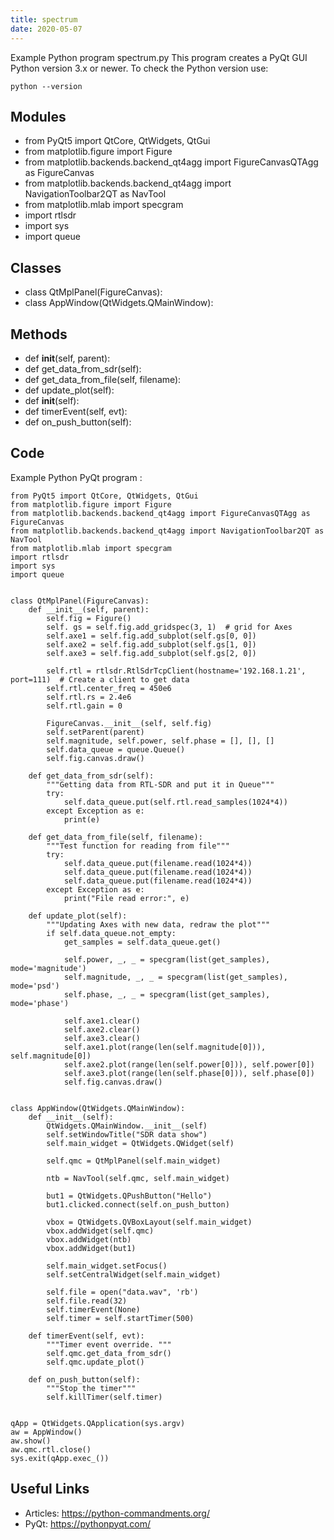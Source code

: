 ```yaml
---
title: spectrum
date: 2020-05-07
---
```

Example Python program spectrum.py
This program creates a PyQt GUI
Python version 3.x or newer.
To check the Python version use:

    python --version

## Modules

* from PyQt5 import QtCore, QtWidgets, QtGui
* from matplotlib.figure import Figure
* from matplotlib.backends.backend_qt4agg import FigureCanvasQTAgg as FigureCanvas
* from matplotlib.backends.backend_qt4agg import NavigationToolbar2QT as NavTool
* from matplotlib.mlab import specgram
* import rtlsdr
* import sys
* import queue

## Classes

* class QtMplPanel(FigureCanvas):
* class AppWindow(QtWidgets.QMainWindow):

## Methods

* def __init__(self, parent):
* def get_data_from_sdr(self):
* def get_data_from_file(self, filename):
* def update_plot(self):
* def __init__(self):
* def timerEvent(self, evt):
* def on_push_button(self):

## Code

Example Python PyQt program :

    from PyQt5 import QtCore, QtWidgets, QtGui
    from matplotlib.figure import Figure
    from matplotlib.backends.backend_qt4agg import FigureCanvasQTAgg as FigureCanvas
    from matplotlib.backends.backend_qt4agg import NavigationToolbar2QT as NavTool
    from matplotlib.mlab import specgram
    import rtlsdr
    import sys
    import queue
    
    
    class QtMplPanel(FigureCanvas):
        def __init__(self, parent):
            self.fig = Figure()
            self. gs = self.fig.add_gridspec(3, 1)  # grid for Axes
            self.axe1 = self.fig.add_subplot(self.gs[0, 0])
            self.axe2 = self.fig.add_subplot(self.gs[1, 0])
            self.axe3 = self.fig.add_subplot(self.gs[2, 0])
    
            self.rtl = rtlsdr.RtlSdrTcpClient(hostname='192.168.1.21', port=111)  # Create a client to get data
            self.rtl.center_freq = 450e6
            self.rtl.rs = 2.4e6
            self.rtl.gain = 0
    
            FigureCanvas.__init__(self, self.fig)
            self.setParent(parent)
            self.magnitude, self.power, self.phase = [], [], []
            self.data_queue = queue.Queue()
            self.fig.canvas.draw()
    
        def get_data_from_sdr(self):
            """Getting data from RTL-SDR and put it in Queue"""
            try:
                self.data_queue.put(self.rtl.read_samples(1024*4))
            except Exception as e:
                print(e)
    
        def get_data_from_file(self, filename):
            """Test function for reading from file"""
            try:
                self.data_queue.put(filename.read(1024*4))
                self.data_queue.put(filename.read(1024*4))
                self.data_queue.put(filename.read(1024*4))
            except Exception as e:
                print("File read error:", e)
    
        def update_plot(self):
            """Updating Axes with new data, redraw the plot"""
            if self.data_queue.not_empty:
                get_samples = self.data_queue.get()
    
                self.power, _, _ = specgram(list(get_samples), mode='magnitude')
                self.magnitude, _, _ = specgram(list(get_samples), mode='psd')
                self.phase, _, _ = specgram(list(get_samples), mode='phase')
    
                self.axe1.clear()
                self.axe2.clear()
                self.axe3.clear()
                self.axe1.plot(range(len(self.magnitude[0])), self.magnitude[0])
                self.axe2.plot(range(len(self.power[0])), self.power[0])
                self.axe3.plot(range(len(self.phase[0])), self.phase[0])
                self.fig.canvas.draw()
    
    
    class AppWindow(QtWidgets.QMainWindow):
        def __init__(self):
            QtWidgets.QMainWindow.__init__(self)
            self.setWindowTitle("SDR data show")
            self.main_widget = QtWidgets.QWidget(self)
    
            self.qmc = QtMplPanel(self.main_widget)
    
            ntb = NavTool(self.qmc, self.main_widget)
    
            but1 = QtWidgets.QPushButton("Hello")
            but1.clicked.connect(self.on_push_button)
    
            vbox = QtWidgets.QVBoxLayout(self.main_widget)
            vbox.addWidget(self.qmc)
            vbox.addWidget(ntb)
            vbox.addWidget(but1)
    
            self.main_widget.setFocus()
            self.setCentralWidget(self.main_widget)
    
            self.file = open("data.wav", 'rb')
            self.file.read(32)
            self.timerEvent(None)
            self.timer = self.startTimer(500)
    
        def timerEvent(self, evt):
            """Timer event override. """
            self.qmc.get_data_from_sdr()
            self.qmc.update_plot()
    
        def on_push_button(self):
            """Stop the timer"""
            self.killTimer(self.timer)
    
    
    qApp = QtWidgets.QApplication(sys.argv)
    aw = AppWindow()
    aw.show()
    aw.qmc.rtl.close()
    sys.exit(qApp.exec_())
    

## Useful Links

- Articles: https://python-commandments.org/
- PyQt: https://pythonpyqt.com/
